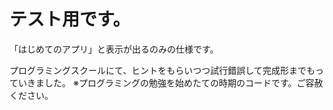 # テスト用です。

「はじめてのアプリ」と表示が出るのみの仕様です。

プログラミングスクールにて、ヒントをもらいつつ試行錯誤して完成形までもっていきました。
※プログラミングの勉強を始めたての時期のコードです。ご容赦ください。
